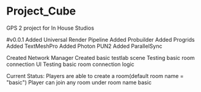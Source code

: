 # Project_Cube
 GPS 2 project for In House Studios
 
 
 #v0.0.1 
 Added Universal Render Pipeline Added Probuilder Added Progrids Added TextMeshPro Added Photon PUN2 Added ParallelSync

Created Network Manager Created basic testlab scene Testing basic room connection UI Testing basic room connection logic

Current Status: Players are able to create a room(default room name = "basic") Player can join any room under room name basic

